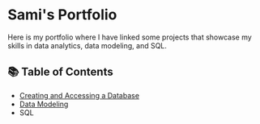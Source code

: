 # Sami's Portfolio

Here is my portfolio where I have linked some projects that showcase my skills in data analytics, data modeling, and SQL.

## 📚 Table of Contents
- [Creating and Accessing a Database](https://github.com/SamiJW/SampleDatabaseSchemaWalkthrough/blob/main/README.md)
- [Data Modeling](https://github.com/SamiJW/MockDatabaseModel-SchemaBuild)
- SQL
